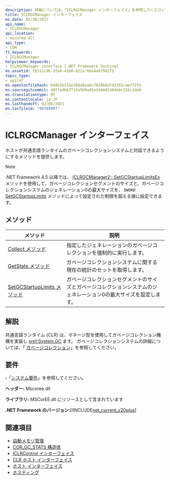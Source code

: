 ```yaml
---
description: 詳細については、「ICLRGCManager インターフェイス」を参照してください。
title: ICLRGCManager インターフェイス
ms.date: 03/30/2017
api_name:
- ICLRGCManager
api_location:
- mscoree.dll
api_type:
- COM
f1_keywords:
- ICLRGCManager
helpviewer_keywords:
- ICLRGCManager interface [.NET Framework hosting]
ms.assetid: fb511c9b-3fe4-41b0-822a-6ba4a079d1f5
topic_type:
- apiref
ms.openlocfilehash: 648b2b131e28da8aabc7028b6d745351cae772fe
ms.sourcegitcommit: ddf7edb67715a5b9a45e3dd44536dabc153c1de0
ms.translationtype: MT
ms.contentlocale: ja-JP
ms.lasthandoff: 02/06/2021
ms.locfileid: "99789997"
---
```

# <a name="iclrgcmanager-interface"></a>ICLRGCManager インターフェイス

ホストが共通言語ランタイムのガベージコレクションシステムと対話できるようにするメソッドを提供します。  
  
> [!NOTE]
> .NET Framework 4.5 以降では、 [ICLRGCManager2:: SetGCStartupLimitsEx](iclrgcmanager2-setgcstartuplimitsex-method.md) メソッドを使用して、ガベージコレクションセグメントのサイズと、ガベージコレクションシステムのジェネレーション0の最大サイズを、 `DWORD` [SetGCStartupLimits](iclrgcmanager-setgcstartuplimits-method.md) メソッドによって設定された制限を超える値に設定できます。  
  
## <a name="methods"></a>メソッド  
  
|メソッド|説明|  
|------------|-----------------|  
|[Collect メソッド](iclrgcmanager-collect-method.md)|指定したジェネレーションのガベージコレクションを強制的に実行します。|  
|[GetStats メソッド](iclrgcmanager-getstats-method.md)|ガベージコレクションシステムに関する現在の統計のセットを取得します。|  
|[SetGCStartupLimits メソッド](iclrgcmanager-setgcstartuplimits-method.md)|ガベージコレクションセグメントのサイズとガベージコレクションシステムのジェネレーション0の最大サイズを設定します。|  
  
## <a name="remarks"></a>解説  

 共通言語ランタイム (CLR) は、マネージ型を使用してガベージコレクション機構を実装し <xref:System.GC> ます。 ガベージコレクションシステムの詳細については、「 [ガベージコレクション](../../../standard/garbage-collection/index.md)」を参照してください。  
  
## <a name="requirements"></a>要件  

 **:**「[システム要件](../../get-started/system-requirements.md)」を参照してください。  
  
 **ヘッダー:** Mscoree.dll  
  
 **ライブラリ:** MSCorEE.dll にリソースとして含まれています  
  
 **.NET Framework のバージョン:**[!INCLUDE[net_current_v20plus](../../../../includes/net-current-v20plus-md.md)]  
  
## <a name="see-also"></a>関連項目

- [自動メモリ管理](../../../standard/automatic-memory-management.md)
- [COR_GC_STATS 構造体](cor-gc-stats-structure.md)
- [ICLRControl インターフェイス](iclrcontrol-interface.md)
- [CLR ホスト インターフェイス](clr-hosting-interfaces.md)
- [ホスト インターフェイス](hosting-interfaces.md)
- [ホスティング](index.md)
